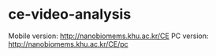 # ce-video-analysis
Mobile version: http://nanobiomems.khu.ac.kr/CE 
PC version: http://nanobiomems.khu.ac.kr/CE/pc
